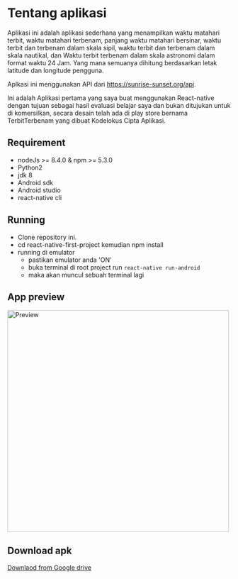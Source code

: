 # Tentang aplikasi
Aplikasi ini adalah aplikasi sederhana yang menampilkan waktu
matahari terbit, waktu matahari terbenam, panjang waktu matahari bersinar,
waktu terbit dan terbenam dalam skala sipil, waktu terbit dan terbenam dalam
skala nautikal, dan Waktu terbit terbenam dalam skala astronomi dalam format waktu 24 Jam.
Yang mana semuanya dihitung berdasarkan letak latitude dan longitude pengguna.

Aplkasi ini menggunakan API dari https://sunrise-sunset.org/api.

Ini adalah Aplikasi pertama yang saya buat menggunakan React-native dengan tujuan sebagai hasil
evaluasi belajar saya dan bukan ditujukan untuk di komersilkan, secara desain telah
ada di play store bernama TerbitTerbenam yang dibuat Kodelokus Cipta Aplikasi.

## Requirement

 * nodeJs >= 8.4.0 & npm >= 5.3.0
 * Python2
 * jdk 8
 * Android sdk
 * Android studio
 * react-native cli

## Running
 * Clone repository ini.
 * cd react-native-first-project kemudian npm install
 * running di emulator
      * pastikan emulator anda 'ON'
      * buka terminal di root project run `react-native run-android`
      * maka akan muncul sebuah terminal lagi
 

 ## App preview
 <img src="https://firebasestorage.googleapis.com/v0/b/ionic2-1afad.appspot.com/o/terbit.gif?alt=media&token=3a37ecc8-7cb1-4e75-bb46-8c6b17bdcdfa" alt="Preview" height=500>


 ## Download apk

<a href="https://drive.google.com/open?id=0Bxp6Hpy2uQydQUxXMDJWZGdUcmM" target="_blank">Downlaod from Google drive</a>
